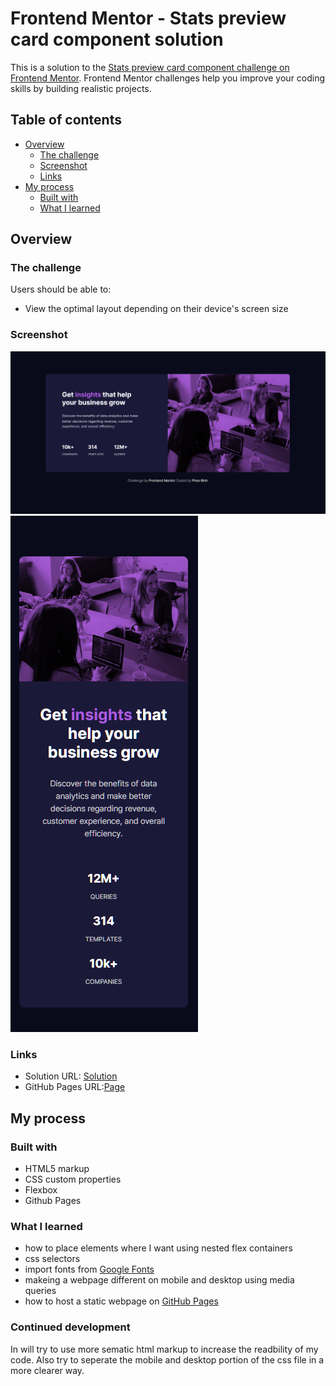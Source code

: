 # Frontend Mentor - Stats preview card component solution

This is a solution to the [Stats preview card component challenge on Frontend Mentor](https://www.frontendmentor.io/challenges/stats-preview-card-component-8JqbgoU62). Frontend Mentor challenges help you improve your coding skills by building realistic projects.

## Table of contents

- [Overview](#overview)
  - [The challenge](#the-challenge)
  - [Screenshot](#screenshot)
  - [Links](#links)
- [My process](#my-process)
  - [Built with](#built-with)
  - [What I learned](#what-i-learned)

## Overview

### The challenge

Users should be able to:

- View the optimal layout depending on their device's screen size

### Screenshot

![](./screenshots/desktop.png)
![](./screenshots/mobile.png)

### Links
- Solution URL: [Solution](https://github.com/phanbinh1405/previewcard)
- GitHub Pages URL:[Page](https://phanbinh1405.github.io/previewcard/)
## My process

### Built with

- HTML5 markup
- CSS custom properties
- Flexbox
- Github Pages

### What I learned
- how to place elements where I want using nested flex containers
- css selectors
- import fonts from [Google Fonts](https://fonts.google.com/)
- makeing a webpage different on mobile and desktop using media queries
- how to host a static webpage on [GitHub Pages](https://pages.github.com/)

### Continued development
In will try to use more sematic html markup to increase the readbility of my code. Also try to seperate the mobile and desktop portion of the css file in a more clearer way.
